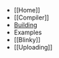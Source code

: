 * [[Home]]
* [[Compiler]]
 * [Building](https://github.com/esp8266/esp8266-wiki/blob/master/Building_the_toolchain.md)
* Examples
 * [[Blinky]]
* [[Uploading]]